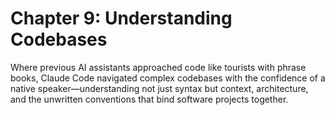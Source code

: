 # Chapter 9: Understanding Codebases

Where previous AI assistants approached code like tourists with phrase books, Claude Code navigated complex codebases with the confidence of a native speaker—understanding not just syntax but context, architecture, and the unwritten conventions that bind software projects together.